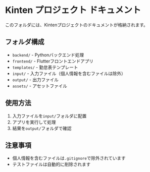 # Kinten プロジェクト ドキュメント

このフォルダには、Kintenプロジェクトのドキュメントが格納されます。

## フォルダ構成

- `backend/` - Pythonバックエンド処理
- `frontend/` - Flutterフロントエンドアプリ
- `templates/` - 勤怠表テンプレート
- `input/` - 入力ファイル（個人情報を含むファイルは除外）
- `output/` - 出力ファイル
- `assets/` - アセットファイル

## 使用方法

1. 入力ファイルを`input/`フォルダに配置
2. アプリを実行して処理
3. 結果を`output/`フォルダで確認

## 注意事項

- 個人情報を含むファイルは`.gitignore`で除外されています
- テストファイルは自動的に削除されます 